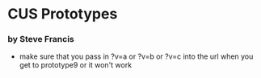 # CUS Prototypes
### by Steve Francis ###

- make sure that you pass in ?v=a or ?v=b or ?v=c into the url when you get to prototype9 or it won't work

